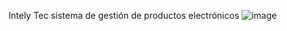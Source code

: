 Intely Tec sistema de gestión de productos electrónicos
![image](https://github.com/Link19661/intelytec/assets/65867220/4a9a74f0-f287-469e-bac0-6bd81a36b2b0)

